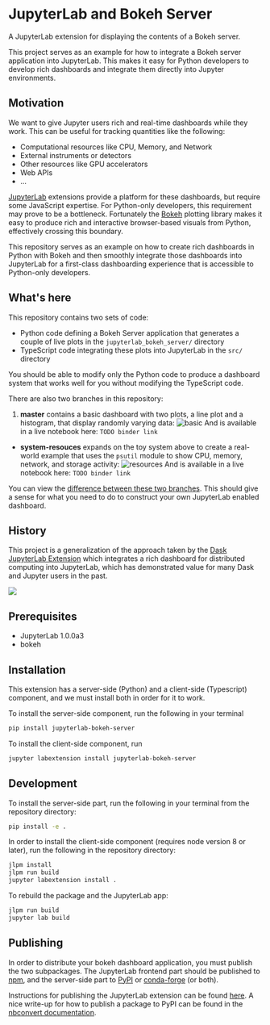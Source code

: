 JupyterLab and Bokeh Server
===========================

A JupyterLab extension for displaying the contents of a Bokeh server.

This project serves as an example for how to integrate a Bokeh server
application into JupyterLab.  This makes it easy for Python developers to
develop rich dashboards and integrate them directly into Jupyter environments.

Motivation
----------

We want to give Jupyter users rich and real-time dashboards while they work.
This can be useful for tracking quantities like the following:

-  Computational resources like CPU, Memory, and Network
-  External instruments or detectors
-  Other resources like GPU accelerators
-  Web APIs
-  ...

[JupyterLab](https://jupyterlab.readthedocs.io/en/stable/) extensions provide
a platform for these dashboards, but require some JavaScript expertise.  For
Python-only developers, this requirement may prove to be a bottleneck.
Fortunately the [Bokeh](https://bokeh.pydata.org) plotting library makes it
easy to produce rich and interactive browser-based visuals from Python,
effectively crossing this boundary.

This repository serves as an example on how to create rich dashboards in Python
with Bokeh and then smoothly integrate those dashboards into JupyterLab for a
first-class dashboarding experience that is accessible to Python-only
developers.


What's here
-----------

This repository contains two sets of code:

-   Python code defining a Bokeh Server application that generates a couple of
    live plots in the `jupyterlab_bokeh_server/` directory
-   TypeScript code integrating these plots into JupyterLab in the `src/`
    directory

You should be able to modify only the Python code to produce a dashboard system
that works well for you without modifying the TypeScript code.

There are also two branches in this repository:

1.  **master** contains a basic dashboard with two plots, a line plot and
   a histogram, that display randomly varying data:
![basic](./basic.png)
   And is available in a live notebook here: `TODO binder link`

-  **system-resouces** expands on the toy system above to create a real-world example
   that uses the `psutil` module to show CPU, memory, network, and storage
   activity:
![resources](./resources.png)
   And is available in a live notebook here: `TODO binder link`

You can view the [difference between these two branches](https://github.com/ian-r-rose/jupyterlab-bokeh-server/compare/system-resources).
This should give a sense for what you need to do to construct your own
JupyterLab enabled dashboard.


History
-------

This project is a generalization of the approach taken by the
[Dask JupyterLab Extension](https://github.com/dask/dask-labextension) which
integrates a rich dashboard for distributed computing into JupyterLab, which
has demonstrated value for many Dask and Jupyter users in the past.

![](https://github.com/dask/dask-org/raw/master/images/dask-labextension.png)


## Prerequisites

* JupyterLab 1.0.0a3
* bokeh

## Installation

This extension has a server-side (Python) and a client-side (Typescript) component,
and we must install both in order for it to work.

To install the server-side component, run the following in your terminal

```bash
pip install jupyterlab-bokeh-server
```

To install the client-side component, run

```bash
jupyter labextension install jupyterlab-bokeh-server
```

## Development

To install the server-side part, run the following in your terminal from the repository directory:

```bash
pip install -e .
```

In order to install the client-side component (requires node version 8 or later), run the following in the repository directory:

```bash
jlpm install
jlpm run build
jupyter labextension install .
```

To rebuild the package and the JupyterLab app:

```bash
jlpm run build
jupyter lab build
```

## Publishing

In order to distribute your bokeh dashboard application,
you must publish the two subpackages.
The JupyterLab frontend part should be published to [npm](https://npmjs.org),
and the server-side part to [PyPI](https://pypi.org)
or [conda-forge](https://conda-forge.org) (or both).

Instructions for publishing the JupyterLab extension can be found
[here](https://jupyterlab.readthedocs.io/en/stable/developer/xkcd_extension_tutorial.html#publish-your-extension-to-npmjs-org).
A nice write-up for how to publish a package to PyPI can be found in the
[nbconvert documentation](https://nbconvert.readthedocs.io/en/latest/development_release.html).
